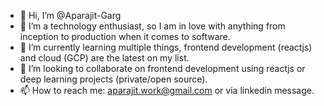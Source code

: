 - 👋 Hi, I’m @Aparajit-Garg
- 👀 I’m a technology enthusiast, so I am in love with anything from inception to production when it comes to software.
- 🌱 I’m currently learning multiple things, frontend development (reactjs) and cloud (GCP) are the latest on my list.
- 💞️ I’m looking to collaborate on frontend development using reactjs or deep learning projects (private/open source).
- 📫 How to reach me: aparajit.work@gmail.com or via linkedin message.

<!---
Aparajit-Garg/Aparajit-Garg is a ✨ special ✨ repository because its `README.md` (this file) appears on your GitHub profile.
You can click the Preview link to take a look at your changes.
--->
